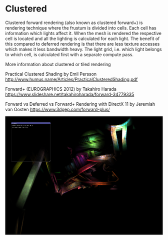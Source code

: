 # Clustered

Clustered forward rendering (also known as clustered forward+) is rendering technique where the frustum is divided into cells. Each cell has information which lights affect it. When the mesh is rendered the respective cell is located and all the lighting is calculated for each light. The benefit of this compared to deferred rendering is that there are less texture accesses which makes it less bandwidth heavy. The light grid, i.e. which light belongs to which cell, is calculated first with a separate compute pass.

More information about clustered or tiled rendering

Practical Clustered Shading by Emil Persson
http://www.humus.name/Articles/PracticalClusteredShading.pdf

Forward+ (EUROGRAPHICS 2012) by Takahiro Harada
https://www.slideshare.net/takahiroharada/forward-34779335

Forward vs Deferred vs Forward+ Rendering with DirectX 11 by Jeremiah van Oosten
https://www.3dgep.com/forward-plus/

![clustered](clustered.png?raw=true "clustered")
